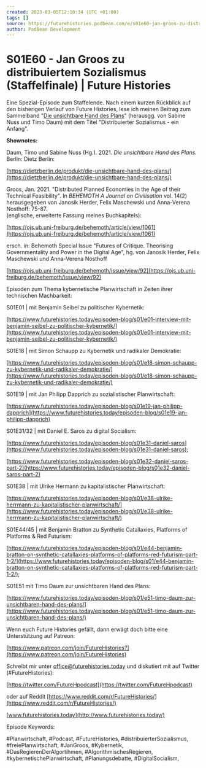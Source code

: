 ```yaml
---
created: 2023-03-05T12:10:34 (UTC +01:00)
tags: []
source: https://futurehistories.podbean.com/e/s01e60-jan-groos-zu-distribuiertem-sozialismus-staffelfinale/
author: PodBean Development
---
```


# S01E60 - Jan Groos zu distribuiertem Sozialismus (Staffelfinale) | Future Histories

Eine Spezial-Episode zum Staffelende. Nach einem kurzen Rückblick auf den bisherigen Verlauf von Future Histories, lese ich meinen Beitrag zum Sammelband "[Die unsichtbare Hand des Plans](https://dietzberlin.de/produkt/die-unsichtbare-hand-des-plans/)" (herausgg. von Sabine Nuss und Timo Daum) mit dem Titel "Distribuierter Sozialismus - ein Anfang".

**Shownotes:**

Daum, Timo und Sabine Nuss (Hg.). 2021. _Die unsichtbare Hand des Plans._ Berlin: Dietz Berlin:

[https://dietzberlin.de/produkt/die-unsichtbare-hand-des-plans/](https://dietzberlin.de/produkt/die-unsichtbare-hand-des-plans/)

  
Groos, Jan. 2021. "Distributed Planned Economies in the Age of their Technical Feasibility". In _BEHEMOTH A Journal on Civilisation_ vol. 14(2) herausgegeben von Janosik Herder, Felix Maschewski und Anna-Verena Nosthoff: 75-87.  
(englische, erweiterte Fassung meines Buchkapitels):

[https://ojs.ub.uni-freiburg.de/behemoth/article/view/1061](https://ojs.ub.uni-freiburg.de/behemoth/article/view/1061)

  
ersch. in: Behemoth Special Issue "Futures of Critique. Theorising Governmentality and Power in the Digital Age", hg. von Janosik Herder, Felix Maschewski und Anna-Verena Nosthoff

[https://ojs.ub.uni-freiburg.de/behemoth/issue/view/92](https://ojs.ub.uni-freiburg.de/behemoth/issue/view/92)

  
Episoden zum Thema kybernetische Planwirtschaft in Zeiten ihrer technischen Machbarkeit:

  
S01E01 | mit Benjamin Seibel zu politischer Kybernetik:

[https://www.futurehistories.today/episoden-blog/s01/e01-interview-mit-benjamin-seibel-zu-politischer-kybernetik/](https://www.futurehistories.today/episoden-blog/s01/e01-interview-mit-benjamin-seibel-zu-politischer-kybernetik/)

  
S01E18 | mit Simon Schaupp zu Kybernetik und radikaler Demokratie:

[https://www.futurehistories.today/episoden-blog/s01/e18-simon-schaupp-zu-kybernetik-und-radikaler-demokratie/](https://www.futurehistories.today/episoden-blog/s01/e18-simon-schaupp-zu-kybernetik-und-radikaler-demokratie/)

  
S01E19 | mit Jan Philipp Dapprich zu sozialistischer Planwirtschaft:

[https://www.futurehistories.today/episoden-blog/s01e19-jan-philipp-dapprich](https://www.futurehistories.today/episoden-blog/s01e19-jan-philipp-dapprich)

  
S01E31/32 | mit Daniel E. Saros zu digital Socialism:

[https://www.futurehistories.today/episoden-blog/s01e31-daniel-saros](https://www.futurehistories.today/episoden-blog/s01e31-daniel-saros);

[https://www.futurehistories.today/episoden-blog/s01e32-daniel-saros-part-2](https://www.futurehistories.today/episoden-blog/s01e32-daniel-saros-part-2)

  
S01E38 | mit Ulrike Hermann zu kapitalistischer Planwirtschaft:

[https://www.futurehistories.today/episoden-blog/s01/e38-ulrike-herrmann-zu-kapitalistischer-planwirtschaft/](https://www.futurehistories.today/episoden-blog/s01/e38-ulrike-herrmann-zu-kapitalistischer-planwirtschaft/)

  
S01E44/45 | mit Benjamin Bratton zu Synthetic Catallaxies, Platforms of Platforms & Red Futurism:

[https://www.futurehistories.today/episoden-blog/s01/e44-benjamin-bratton-on-synthetic-catallaxies-platforms-of-platforms-red-futurism-part-1-2/](https://www.futurehistories.today/episoden-blog/s01/e44-benjamin-bratton-on-synthetic-catallaxies-platforms-of-platforms-red-futurism-part-1-2/);

S01E51 mit Timo Daum zur unsichtbaren Hand des Plans:

[https://www.futurehistories.today/episoden-blog/s01/e51-timo-daum-zur-unsichtbaren-hand-des-plans/](https://www.futurehistories.today/episoden-blog/s01/e51-timo-daum-zur-unsichtbaren-hand-des-plans/)

Wenn euch Future Histories gefällt, dann erwägt doch bitte eine Unterstützung auf Patreon:

[https://www.patreon.com/join/FutureHistories?](https://www.patreon.com/join/FutureHistories)

Schreibt mir unter office@futurehistories.today und diskutiert mit auf Twitter (#FutureHistories):

[https://twitter.com/FutureHpodcast](https://twitter.com/FutureHpodcast)

oder auf Reddit [https://www.reddit.com/r/FutureHistories/](https://www.reddit.com/r/FutureHistories/)

[www.futurehistories.today](http://www.futurehistories.today/)

Episode Keywords:

#Planwirtschaft, #Podcast, #FutureHistories, #distribuierterSozialismus, #freiePlanwirtschaft, #JanGroos, #Kybernetik, #DasRegierenDerAlgortihmen, #AlgorithmischesRegieren, #kybernetischePlanwirtschaft, #Planungsdebatte, #DigitalSocialism,
